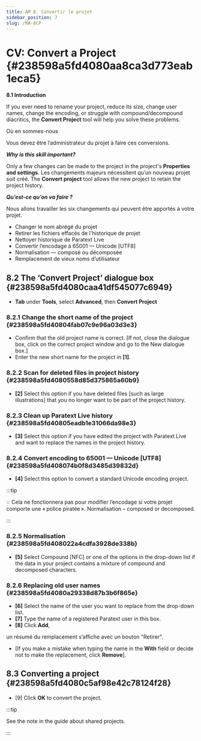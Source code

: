 ```yaml
---
title: AM 8. Convertir le projet
sidebar_position: 7
slug: /MA-8CP
---
```


# **CV: Convert a Project** {#238598a5fd4080aa8ca3d773eab1eca5}

**8.1 Introduction**

If you ever need to rename your project, reduce its size, change user names, change the encoding, or struggle with compound/decompound diacritics, the **Convert Project** tool will help you solve these problems.

Où en sommes-nous

Vous devez être l’administrateur du projet à faire ces conversions.

_**Why is this skill important?**_

Only a few changes can be made to the project in the project's **Properties and settings**. Les changements majeurs nécessitent qu’un nouveau projet soit créé. The **Convert project** tool allows the new project to retain the project history.

_**Qu’est-ce qu’on va faire ?**_

Nous allons travailler les six changements qui peuvent être apportés à votre projet.

- Changer le nom abrégé du projet
- Retirer les fichiers effacés de l'historique de projet
- Nettoyer historique de Paratext Live
- Convertir l’encodage à 65001 — Unicode [UTF8]
- Normalisation — composé ou décomposée
- Remplacement de vieux noms d’utilisateur

## **8.2 The ‘Convert Project’ dialogue box** {#238598a5fd4080caa41df545077c6949}

- **Tab** under **Tools**, select **Advanced**, then **Convert Project**

### **8.2.1 Change the short name of the project** {#238598a5fd40804fab07c9e96a03d3e3}

- Confirm that the old project name is correct. [If not, close the dialogue box, click on the correct project window and go to the New dialogue box.]
- Enter the new short name for the project in **[1]**.

### **8.2.2 Scan for deleted files in project history** {#238598a5fd4080558d85d375865a60b9}

- **[2]** Select this option if you have deleted files [such as large illustrations] that you no longer want to be part of the project history.

### **8.2.3 Clean up Paratext Live history** {#238598a5fd40805eadb1e31066da98e3}

- **[3]** Select this option if you have edited the project with Paratext Live and want to replace the names in the project history.

### **8.2.4 Convert encoding to 65001 — Unicode [UTF8]** {#238598a5fd408074b0f8d3485d39832d}

- **[4]** Select this option to convert a standard Unicode encoding project.

:::tip

<aside> 💡 Cela ne fonctionnera pas pour modifier l’encodage si votre projet comporte une « police piratée ». Normalisation – composed or decomposed.

:::

### **8.2.5 Normalisation** {#238598a5fd408022a4cdfa3928de338b}

- **[5]** Select Compound [NFC] or one of the options in the drop-down list if the data in your project contains a mixture of compound and decomposed characters.

### **8.2.6 Replacing old user names** {#238598a5fd4080a29338d87b3b6f865e}

- **[6]** Select the name of the user you want to replace from the drop-down list.
- **[7]** Type the name of a registered Paratext user in this box.
- **[8]** Click **Add**,

un résumé du remplacement s’affiche avec un bouton "Retirer".

- [If you make a mistake when typing the name in the **With** field or decide not to make the replacement, click **Remove**].

## **8.3 Converting a project** {#238598a5fd4080c5af98e42c78124f28}

- [9] Click **OK** to convert the project.

:::tip

See the note in the guide about shared projects.

:::



